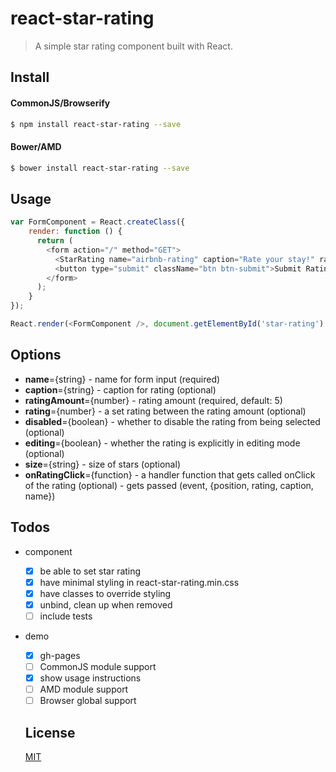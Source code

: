 # react-star-rating

<!-- [![Build Status](https://travis-ci.org/)](https://travis-ci.org/) -->

> A simple star rating component built with React.

## Install

#### CommonJS/Browserify
```sh
$ npm install react-star-rating --save
```

#### Bower/AMD
```sh
$ bower install react-star-rating --save
```

## Usage

```js
var FormComponent = React.createClass({
    render: function () {
      return (
        <form action="/" method="GET">
          <StarRating name="airbnb-rating" caption="Rate your stay!" ratingAmount={5} />
          <button type="submit" className="btn btn-submit">Submit Rating</button>
        </form>
      );
    }
});

React.render(<FormComponent />, document.getElementById('star-rating')'}</p>
```

## Options
  - **name**={string} - name for form input (required)
  - **caption**={string} - caption for rating (optional)
  - **ratingAmount**={number} - rating amount (required, default: 5)
  - **rating**={number} - a set rating between the rating amount (optional)
  - **disabled**={boolean} - whether to disable the rating from being selected (optional)
  - **editing**={boolean} - whether the rating is explicitly in editing mode (optional)
  - **size**={string} - size of stars (optional)
  - **onRatingClick**={function} - a handler function that gets called onClick of the rating (optional) - gets passed (event, {position, rating, caption, name})

## Todos

- component
  - [x] be able to set star rating
  - [x] have minimal styling in react-star-rating.min.css
  - [x] have classes to override styling
  - [x] unbind, clean up when removed
  - [ ] include tests
- demo
  - [x] gh-pages
  - [ ] CommonJS module support
  - [x] show usage instructions
  - [ ] AMD module support
  - [ ] Browser global support

  ## License

  [MIT](https://github.com/cameronjroe/react-star-rating/blob/master/LICENSE)